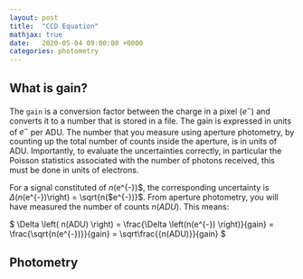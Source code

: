 ```yaml
---
layout: post
title:  "CCD Equation"
mathjax: true
date:   2020-05-04 09:00:00 +0000
categories: photometry
---
```


## What is gain?

The `gain` is a conversion factor between the charge in a pixel ($e^{-}$) and converts it to a number that is stored in a file.  The gain is expressed in units of $e^{-}$ per ADU.  The number that you measure using aperture photometry, by counting up the total number of counts inside the aperture, is in units of ADU.
Importantly, to evaluate the uncertainties correctly, in particular the Poisson statistics associated with the number of photons received, this must be done in units of electrons.

For a signal constituted of $n($e^{-})$, the corresponding uncertainty is $\Delta \left( n($e^{-})\right) = \sqrt{n($e^{-})}$.  From aperture photometry, you will have measured the number of counts $n(ADU)$.  This means:

$
\Delta \left( n(ADU) \right) = \frac{\Delta \left(n(e^{-}) \right)}{gain} = \frac{\sqrt{n(e^{-})}}{gain} = \sqrt\frac{{n(ADU)}}{gain}
$



## Photometry
